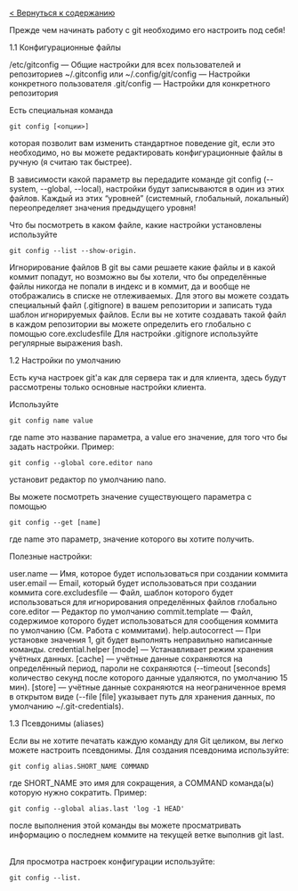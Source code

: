 [< Вернуться к содержанию](./readme.md)


Прежде чем начинать работу с git необходимо его настроить под себя!

1.1 Конфигурационные файлы

/etc/gitconfig — Общие настройки для всех пользователей и репозиториев
~/.gitconfig или ~/.config/git/config — Настройки конкретного пользователя
.git/config — Настройки для конкретного репозитория

Есть специальная команда
```bash=
git config [<опции>]
``` 
которая позволит вам изменить стандартное поведение git, если это необходимо, но вы можете редактировать конфигурационные файлы в ручную (я считаю так быстрее).

В зависимости какой параметр вы передадите команде git config (--system, --global, --local), настройки будут записываются в один из этих файлов. Каждый из этих “уровней” (системный, глобальный, локальный) переопределяет значения предыдущего уровня!

Что бы посмотреть в каком файле, какие настройки установлены используйте 
```bash=
git config --list --show-origin.
```
Игнорирование файлов
В git вы сами решаете какие файлы и в какой коммит попадут, но возможно вы бы хотели, что бы определённые файлы никогда не попали в индекс и в коммит, да и вообще не отображались в списке не отлеживаемых. Для этого вы можете создать специальный файл (.gitignore) в вашем репозитории и записать туда шаблон игнорируемых файлов. Если вы не хотите создавать такой файл в каждом репозитории вы можете определить его глобально с помощью core.excludesfile 
Для настройки .gitignore используйте регулярные выражения bash.

1.2 Настройки по умолчанию

Есть куча настроек git'а как для сервера так и для клиента, здесь будут рассмотрены только основные настройки клиента.

Используйте
```bash=
git config name value
``` 
где name это название параметра, а value его значение, для того что бы задать настройки.
Пример:

```bash=
git config --global core.editor nano
``` 
установит редактор по умолчанию nano.

Вы можете посмотреть значение существующего параметра с помощью 
```bash=
git config --get [name]
``` 
 где name это параметр, значение которого вы хотите получить.

Полезные настройки:

user.name — Имя, которое будет использоваться при создании коммита
user.email — Email, который будет использоваться при создании коммита
core.excludesfile — Файл, шаблон которого будет использоваться для игнорирования определённых файлов глобально
core.editor — Редактор по умолчанию
commit.template — Файл, содержимое которого будет использоваться для сообщения коммита по умолчанию (См. Работа с коммитами).
help.autocorrect — При установке значения 1, git будет выполнять неправильно написанные команды.
credential.helper [mode] — Устанавливает режим хранения учётных данных. [cache] — учётные данные сохраняются на определённый период, пароли не сохраняются (--timeout [seconds] количество секунд после которого данные удаляются, по умолчанию 15 мин). [store] — учётные данные сохраняются на неограниченное время в открытом виде (--file [file] указывает путь для хранения данных, по умолчанию ~/.git-credentials). 


1.3 Псевдонимы (aliases)

Если вы не хотите печатать каждую команду для Git целиком, вы легко можете настроить псевдонимы. Для создания псевдонима используйте:
```
git config alias.SHORT_NAME COMMAND
```
где SHORT_NAME это имя для сокращения, а COMMAND команда(ы) которую нужно сократить. Пример:
```
git config --global alias.last 'log -1 HEAD'
```
после выполнения этой команды вы можете просматривать информацию о последнем коммите на текущей ветке выполнив git last. </br></br>


Для просмотра настроек конфигурации используйте: 
```
git config --list.
```
